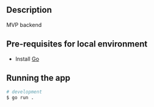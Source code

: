 ## Description

MVP backend

## Pre-requisites for local environment

- Install [Go](https://go.dev/doc/install)

## Running the app

```bash
# development
$ go run .
```